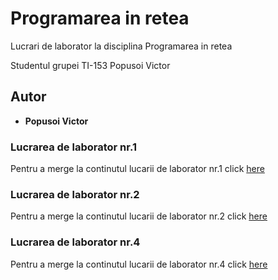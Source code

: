 # Programarea in retea
Lucrari de laborator la disciplina Programarea in retea

Studentul grupei TI-153 Popusoi Victor

## Autor

* **Popusoi Victor** 

### Lucrarea de laborator nr.1

Pentru a merge la continutul lucarii de laborator nr.1 click [here](https://github.com/PopusoiVictor/PR/tree/master/Laborator%201)

### Lucrarea de laborator nr.2

Pentru a merge la continutul lucarii de laborator nr.2 click [here](https://github.com/PopusoiVictor/PR/tree/master/Laborator%202)

### Lucrarea de laborator nr.4

Pentru a merge la continutul lucarii de laborator nr.4 click [here](https://github.com/PopusoiVictor/PR/tree/master/Laborator%204)
